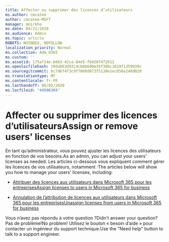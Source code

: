 ```yaml
---
title: Affecter ou supprimer des licences d’utilisateurs
ms.author: cmcatee
author: cmcatee-MSFT
manager: mnirkhe
ms.date: 04/21/2020
ms.audience: Admin
ms.topic: article
ROBOTS: NOINDEX, NOFOLLOW
localization_priority: Normal
ms.collection: Adm_O365
ms.custom: ''
ms.assetid: 175af24e-b863-42ca-84e5-fb920f472b12
ms.openlocfilehash: 19dab63d93c4cb6b600e39f38bc1619f1359939c
ms.sourcegitcommit: bc7d6f4f3c9f7060d073f5130e1ec856e248d020
ms.translationtype: MT
ms.contentlocale: fr-FR
ms.lasthandoff: 06/02/2020
ms.locfileid: "44506369"
---
```

# <a name="assign-or-remove-users-licenses"></a><span data-ttu-id="b6e67-102">Affecter ou supprimer des licences d’utilisateurs</span><span class="sxs-lookup"><span data-stu-id="b6e67-102">Assign or remove users' licenses</span></span>

<span data-ttu-id="b6e67-103">En tant qu’administrateur, vous pouvez ajuster les licences des utilisateurs en fonction de vos besoins.</span><span class="sxs-lookup"><span data-stu-id="b6e67-103">As an admin, you can adjust your users' licenses as needed.</span></span> <span data-ttu-id="b6e67-104">Les articles ci-dessous vous expliquent comment gérer les licences de vos utilisateurs, notamment :</span><span class="sxs-lookup"><span data-stu-id="b6e67-104">The articles below will show you how to manage your users' licenses, including:</span></span>
  
- [<span data-ttu-id="b6e67-105">Attribuer des licences aux utilisateurs dans Microsoft 365 pour les entreprises</span><span class="sxs-lookup"><span data-stu-id="b6e67-105">Assign licenses to users in Microsoft 365 for business</span></span>](https://docs.microsoft.com/microsoft-365/admin/subscriptions-and-billing/assign-licenses-to-users)

- [<span data-ttu-id="b6e67-106">Annulation de l’attribution de licences aux utilisateurs dans Microsoft 365 pour les entreprises</span><span class="sxs-lookup"><span data-stu-id="b6e67-106">Unassign licenses from users in Microsoft 365 for business</span></span>](https://docs.microsoft.com/microsoft-365/admin/subscriptions-and-billing/remove-licenses-from-users)

<span data-ttu-id="b6e67-107">Vous n’avez pas répondu à votre question ?</span><span class="sxs-lookup"><span data-stu-id="b6e67-107">Didn't answer your question?</span></span> <span data-ttu-id="b6e67-108">Pas de problème!</span><span class="sxs-lookup"><span data-stu-id="b6e67-108">No problem!</span></span> <span data-ttu-id="b6e67-109">Utilisez le bouton « besoin d’aide » pour contacter un ingénieur du support technique.</span><span class="sxs-lookup"><span data-stu-id="b6e67-109">Use the "Need help" button to talk to a support engineer.</span></span>
